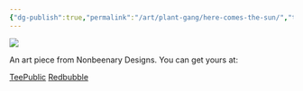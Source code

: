 ```yaml
---
{"dg-publish":true,"permalink":"/art/plant-gang/here-comes-the-sun/","title":"Here Comes The Sun","tags":["Art","Plants and Garden"]}
---
```



![](https://baserow-media.ams3.digitaloceanspaces.com/user_files/VG9wyhW52OhfoLIwSGeXe1D0FBwWBO0j_7a4c756c8ed9de235aac7d32e62d8fd10c2d4aa47d9062be71901ca227a17872.jpg)

An art piece from Nonbeenary Designs. You can get yours at:

[TeePublic](https://www.teepublic.com/t-shirt/50758454-here-comes-the-sunflower?store_id=258912)
[Redbubble](https://www.redbubble.com/shop/ap/152697932?ref=studio-promote)

